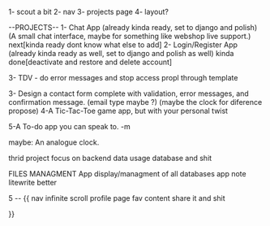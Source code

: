 1- scout a bit
2- nav
3- projects page
4- layout?


--PROJECTS--
1- Chat App (already kinda ready, set to django and polish) (A small chat interface, maybe for something like webshop live support.) next[kinda ready dont know what else to add]
2- Login/Register App (already kinda ready as well, set to django and polish as well) kinda done[deactivate and restore and delete account]

3- TDV - do error messages and stop access propl through template


3- Design a contact form complete with validation, error messages, and confirmation message. (email type maybe ?) (maybe the clock for diference propose)
4-A Tic-Tac-Toe game app, but with your personal twist


5-A To-do app you can speak to. -m

maybe: An analogue clock.

thrid project focus on backend data usage database and shit

FILES MANAGMENT App
display/managment of all databases app
note litewrite better


5  -- {{
  nav
  infinite scroll
  profile page
  fav content
  share it and shit

  }}
